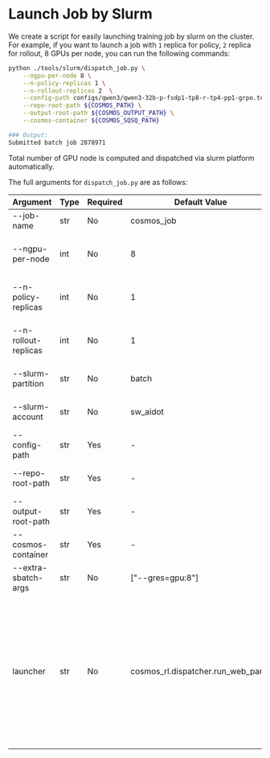 # Launch Job by Slurm

We create a script for easily launching training job by slurm on the cluster. For example, if you want to launch a job with `1` replica for policy, `2` replica for rollout, 8 GPUs per node, you can run the following commands:
```bash
python ./tools/slurm/dispatch_job.py \
    --ngpu-per-node 8 \
    --n-policy-replicas 1 \
    --n-rollout-replicas 2  \
    --config-path configs/qwen3/qwen3-32b-p-fsdp1-tp8-r-tp4-pp1-grpo.toml \
    --repo-root-path ${COSMOS_PATH} \
    --output-root-path ${COSMOS_OUTPUT_PATH} \
    --cosmos-container ${COSMOS_SQSQ_PATH}

### Output:
Submitted batch job 2878971
```
Total number of GPU node is computed and dispatched via slurm platform automatically.

The full arguments for `dispatch_job.py` are as follows:

| Argument               | Type                     | Required | Default Value | Description                                                                 |
|------------------------|--------------------------|----------|---------------|-----------------------------------------------------------------------------|
| --job-name             | str                      | No       | cosmos_job    | Name of the SLURM job.                                                      |
| --ngpu-per-node        | int                      | No       | 8             | Number of GPUs per compute node.                                            |
| --n-policy-replicas    | int                      | No       | 1             | Number of policy replicas to launch.                                        |
| --n-rollout-replicas   | int                      | No       | 1             | Number of rollout replicas to launch.                                       |
| --slurm-partition      | str                      | No       | batch         | SLURM partition to use.                                                     |
| --slurm-account        | str                      | No       | sw_aidot      | SLURM account to use.                                                       |
| --config-path          | str                      | Yes      |   -            | Path to the controller config file.                                         |
| --repo-root-path       | str                      | Yes      |   -            | Path to the repository root.                                                |
| --output-root-path     | str                      | Yes      |   -            | Path to the output root.                                                    |
| --cosmos-container     | str                      | Yes      |   -            | Path to the cosmos container.                                               |
| --extra-sbatch-args    | str                      | No       | ["--gres=gpu:8"] | Extra #SBATCH arguments.                                              |
| launcher               | str                      | No       | cosmos_rl.dispatcher.run_web_panel | Launcher to use for dataset related operations, a custom launcher can be provided for custom dataset and reward functions injection. (Check in tools/dataset)                                              |